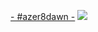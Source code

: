 [- #azer8dawn -](https://drive.google.com/u/1/uc?id=1_AB__mcaQ8kwtVTEK7SLmosrK7ye5G8e&export=download)
![](https://cdn.discordapp.com/attachments/743412008359166024/794667364368252948/osu_z4VW9VJ39z.png)
